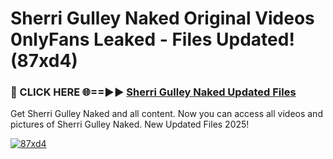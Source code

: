 # Sherri Gulley Naked Original Videos 0nlyFans Leaked - Files Updated! (87xd4)

<h3>🔴 CLICK HERE 🌐==►► <a href="https://tinyurl.com/yckcrads" rel="nofollow">Sherri Gulley Naked Updated Files</a></h3>

Get Sherri Gulley Naked and all content. Now you can access all videos and pictures of Sherri Gulley Naked. New Updated Files 2025!

[![87xd4](https://i.imgur.com/hpKpOFt.gif)](https://tinyurl.com/yckcrads)
